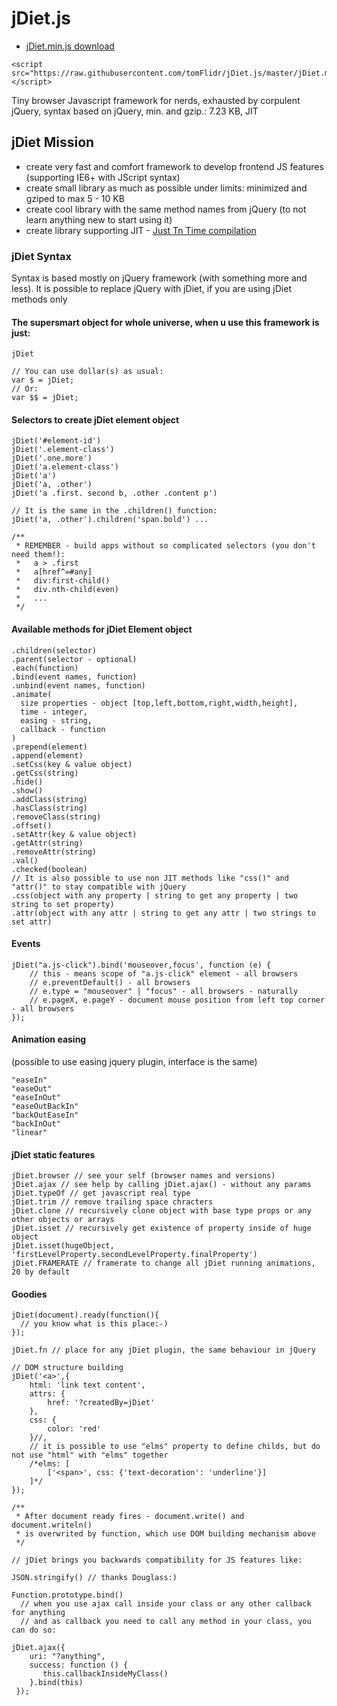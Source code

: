 jDiet.js
========

* [jDiet.min.js download](https://raw.githubusercontent.com/tomFlidr/jDiet.js/master/jDiet.min.js)

```
<script src="https://raw.githubusercontent.com/tomFlidr/jDiet.js/master/jDiet.min.js"></script> 
```
Tiny browser Javascript framework for nerds, exhausted by corpulent jQuery, syntax based on jQuery, min. and gzip.: 7.23 KB, JIT

## jDiet Mission
- create very fast and comfort framework to develop frontend JS features (supporting IE6+ with JScript syntax)
- create small library as much as possible under limits: minimized and gziped to max 5 - 10 KB
- create cool library with the same method names from jQuery (to not learn anything new to start using it)
- create library supporting JIT - [Just Tn Time compilation](https://en.wikipedia.org/wiki/Just-in-time_compilation)

### jDiet Syntax
Syntax is based mostly on jQuery framework (with something more and less).
It is possible to replace jQuery with jDiet, if you are using jDiet methods only

#### The supersmart object for whole universe, when u use this framework is just:

```
jDiet
```

```
// You can use dollar(s) as usual:
var $ = jDiet;
// Or:
var $$ = jDiet;
```

#### Selectors to create jDiet element object

```
jDiet('#element-id')
jDiet('.element-class')
jDiet('.one.more')
jDiet('a.element-class')
jDiet('a')
jDiet('a, .other')
jDiet('a .first. second b, .other .content p')

// It is the same in the .children() function:
jDiet('a, .other').children('span.bold') ...

/**
 * REMEMBER - build apps without so complicated selectors (you don't need them!): 
 *   a > .first
 *   a[href^=#any]
 *   div:first-child()
 *   div.nth-child(even)
 *   ...
 */
```

#### Available methods for jDiet Element object

```
.children(selector)
.parent(selector - optional)
.each(function)
.bind(event names, function)
.unbind(event names, function)
.animate(
  size properties - object [top,left,bottom,right,width,height],
  time - integer,
  easing - string,
  callback - function
)
.prepend(element)
.append(element)
.setCss(key & value object)
.getCss(string)
.hide()
.show()
.addClass(string)
.hasClass(string)
.removeClass(string)
.offset()
.setAttr(key & value object)
.getAttr(string)
.removeAttr(string)
.val()
.checked(boolean)
// It is also possible to use non JIT methods like "css()" and "attr()" to stay compatible with jQuery
.css(object with any property | string to get any property | two string to set property)
.attr(object with any attr | string to get any attr | two strings to set attr)
```

#### Events
```
jDiet("a.js-click").bind('mouseover,focus', function (e) {
	// this - means scope of "a.js-click" element - all browsers
	// e.preventDefault() - all browsers
	// e.type = "mouseover" | "focus" - all browsers - naturally
	// e.pageX, e.pageY - document mouse position from left top corner - all browsers
});
```

#### Animation easing
(possible to use easing jquery plugin, interface is the same)
```
"easeIn"
"easeOut"
"easeInOut"
"easeOutBackIn"
"backOutEaseIn"
"backInOut"
"linear"
```

#### jDiet static features
```
jDiet.browser // see your self (browser names and versions)
jDiet.ajax // see help by calling jDiet.ajax() - without any params
jDiet.typeOf // get javascript real type
jDiet.trim // remove trailing space chracters
jDiet.clone // recursively clone object with base type props or any other objects or arrays
jDiet.isset // recursively get existence of property inside of huge object
jDiet.isset(hugeObject, 'firstLevelProperty.secondLevelProperty.finalProperty')
jDiet.FRAMERATE // framerate to change all jDiet running animations, 20 by default
```

#### Goodies
```
jDiet(document).ready(function(){
  // you know what is this place:-)
});

jDiet.fn // place for any jDiet plugin, the same behaviour in jQuery

// DOM structure building
jDiet('<a>',{
	html: 'link text content',
	attrs: {
		href: '?createdBy=jDiet'
	},
	css: {
		color: 'red'
	}//,
	// it is possible to use "elms" property to define childs, but do not use "html" with "elms" together
	/*elms: [
		['<span>', css: {'text-decoration': 'underline'}]
	]*/
});

/**
 * After document ready fires - document.write() and document.writeln() 
 * is overwrited by function, which use DOM building mechanism above
 */

// jDiet brings you backwards compatibility for JS features like:

JSON.stringify() // thanks Douglass:)

Function.prototype.bind()
  // when you use ajax call inside your class or any other callback for anything
  // and as callback you need to call any method in your class, you can do so:

jDiet.ajax({
	uri: "?anything",
	success: function () {
	   this.callbackInsideMyClass()
	}.bind(this)
 });
```
